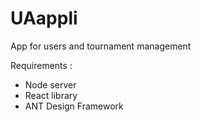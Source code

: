 # UAappli
App for users and tournament management

Requirements : 
- Node server
- React library
- ANT Design Framework
